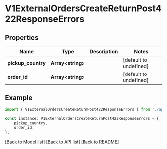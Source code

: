 # V1ExternalOrdersCreateReturnPost422ResponseErrors


## Properties

Name | Type | Description | Notes
------------ | ------------- | ------------- | -------------
**pickup_country** | **Array&lt;string&gt;** |  | [default to undefined]
**order_id** | **Array&lt;string&gt;** |  | [default to undefined]

## Example

```typescript
import { V1ExternalOrdersCreateReturnPost422ResponseErrors } from './api';

const instance: V1ExternalOrdersCreateReturnPost422ResponseErrors = {
    pickup_country,
    order_id,
};
```

[[Back to Model list]](../README.md#documentation-for-models) [[Back to API list]](../README.md#documentation-for-api-endpoints) [[Back to README]](../README.md)
